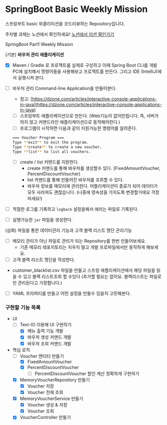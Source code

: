 # SpringBoot Basic Weekly Mission
스프링부트 basic 위클리미션을 코드리뷰하는 Repository입니다.

주차별 과제는 노션에서 확인하세요!
[노션에서 미션 확인가기](https://www.notion.so/backend-devcourse/Part1-3-38f57acca0dd490db11393701417943a)
<br/>

SpringBoot Part1 Weekly Mission

(기본) **바우처 관리 애플리케이션**

- [x] Maven / Gradle 로 프로젝트를 실제로 구성하고 이때 Spring Boot CLI를 개발PC에 설치해서 명령어들을 사용해보고 프로젝트를 만든다. 그리고 IDE (IntelliJ)에서 실행시켜 본다.

- [ ] 바우처 관리 Command-line Application을 만들어본다.

    - 참고: [https://dzone.com/articles/interactive-console-applications-in-java](https://dzone.com/articles/interactive-console-applications-in-java)
    - [ ] 스프링부트 애플리케이션으로 만든다. (Web기능이 없이만듭니다. 즉, 서버가 띄지 않고 커맨드라인 애플리케이션으로 동작해야한다.)
    - [ ] 프로그램이 시작하면 다음과 같이 지원가능한 명령어를 알려준다.

  ```bash
  === Voucher Program ===
  Type **exit** to exit the program.
  Type **create** to create a new voucher.
  Type **list** to list all vouchers.
  ```

    - [ ] create / list 커맨드를 지원한다.
        - create 커맨드를 통해 바우처를 생성할수 있다. (FixedAmountVoucher, PercentDiscountVoucher)
        - list 커맨드를 통해 만들어진 바우처를 조회할 수 있다.
        - 바우처 정보를 매모리에 관리한다. 어플리케이션이 종료가 되어 데이터가 모두 사라져도 괜찮습니다. (나중에 영속성을 가지도록 변경할거에요 걱정마세요!)

- [ ] 적절한 로그를 기록하고 `logback` 설정을해서 에러는 파일로 기록된다.

- [ ] 실행가능한 `jar` 파일을 생성한다.

(심화) 파일을 통한 데이터관리 기능과 고객 블랙 리스트 명단 관리기능

- [ ] 메모리 관리가 아닌 파일로 관리가 되는 Repository를 한번 만들어보세요.
    - 기존 메모리 레포지토리는 지우지 말고 개발 프로파일에서만 동작하게 해보세요.
- [ ] 고객 블랙 리스트 명단을 작성한다.
- customer_blacklist.csv 파일을 만들고 스프링 애플리케이션에서 해당 파일을 읽을 수 있고 블랙 리스트조회 할 수있다 (추가할 필요는 없어요. 블랙리스트는 파일로만 관리된다고 가정합니다.)
- [ ] YAML 프라퍼티를 만들고 어떤 설정을 만들수 있을지 고민해본다.


### 구현할 기능 목록
- UI
    - [ ] Text-IO 이용해 UI 구현하기
      - [X] 메뉴 출력 기능 개발
      - [X] 바우처 생성 커맨드 개발
      - [X] 바우처 조회 커맨드 개발
- 핵심 로직
    - [ ] Voucher 엔티티 만들기
        - [X] FixedAmountVoucher
        - [X] PercentDiscountVoucher
          - [ ] PercentDiscountVoucher 할인 계산 정확하게 구현하기
    - [X] MemoryVoucherRepository 만들기
        - [X] Voucher 저장
        - [X] Voucher 전체 조회
    - [X] MemoryVoucherService 만들기
        - [X] Voucher 생성 & 저장
        - [X] Voucher 조회
    - [X] VoucherController 만들기